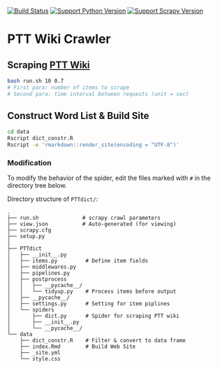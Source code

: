 [![Build Status](https://travis-ci.org/liao961120/PTT-scrapy.svg?branch=master)](https://travis-ci.org/liao961120/PTT-scrapy)
[![Support Python Version](https://img.shields.io/badge/Python-3.6-blue.svg)](https://www.python.org/)
[![Support Scrapy Version](https://img.shields.io/badge/scrapy-1.5-orange.svg)](https://docs.scrapy.org/)


# PTT Wiki Crawler

## Scraping [PTT Wiki](http://zh.pttpedia.wikia.com/wiki/)

```bash
bash run.sh 10 0.7
# First para: number of items to scrape
# Second para: time interval between requests (unit = sec)
```

## Construct Word List & Build Site
```bash
cd data
Rscript dict_constr.R
Rscript -e 'rmarkdown::render_site(encoding = "UTF-8")'
```

### Modification

To modify the behavior of the spider,
edit the files marked with `#` in the directory tree below.

Directory structure of `PTTdict/`: 
```
.
├── run.sh              # scrapy crawl parameters
├── view.json           # Auto-generated (for viewing)
├── scrapy.cfg
├── setup.py
│
├── PTTdict
│   ├── __init__.py
│   ├── items.py         # Define item fields
│   ├── middlewares.py
│   ├── pipelines.py
│   ├── postprocess
│   │   ├── __pycache__/
│   │   └── tidyup.py    # Process items before output
│   ├── __pycache__/
│   ├── settings.py      # Setting for item piplines
│   └── spiders
│       ├── dict.py      # Spider for scraping PTT wiki
│       ├── __init__.py
│       └── __pycache__/
└── data
    ├── dict_constr.R    # Filter & convert to data frame
    ├── index.Rmd        # Build Web Site
    ├── _site.yml
    └── style.css
```

